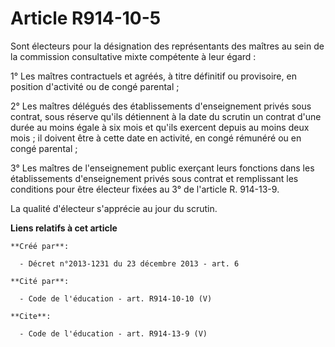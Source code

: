 # Article R914-10-5

Sont électeurs pour la désignation des représentants des maîtres au sein de la commission consultative mixte compétente à
leur égard : 

1° Les maîtres contractuels et agréés, à titre définitif ou provisoire, en position d'activité ou de congé parental ; 

2° Les maîtres délégués des établissements d'enseignement privés sous contrat, sous réserve qu'ils détiennent à la date du
scrutin un contrat d'une durée au moins égale à six mois et qu'ils exercent depuis au moins deux mois ; il doivent être à
cette date en activité, en congé rémunéré ou en congé parental ; 

3° Les maîtres de l'enseignement public exerçant leurs fonctions dans les établissements d'enseignement privés sous contrat
et remplissant les conditions pour être électeur fixées au 3° de l'article R. 914-13-9. 

La qualité d'électeur s'apprécie au jour du scrutin.

**Liens relatifs à cet article**

	**Créé par**:

	  - Décret n°2013-1231 du 23 décembre 2013 - art. 6

	**Cité par**:

	  - Code de l'éducation - art. R914-10-10 (V)

	**Cite**:

	  - Code de l'éducation - art. R914-13-9 (V)

